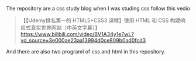 The repository are a css study blog when I was studing css follow this vedio 
> 【【Udemy排名第一的 HTML5+CSS3 课程】使用 HTML 和 CSS 构建响应式真实世界网站（中英文字幕）】https://www.bilibili.com/video/BV1A34y1e7wL?vd_source=3e000ae23aa13994d0ce809b0ad0fcd3

And there are also two programl of css and html in this repository.
